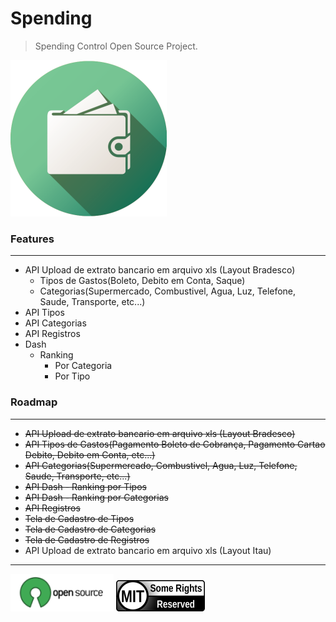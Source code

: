 # Spending

> Spending Control Open Source Project.

![Spending Logo](spending-logo.png)

### Features
------------

- API Upload de extrato bancario em arquivo xls (Layout Bradesco)
    - Tipos de Gastos(Boleto, Debito em Conta, Saque)   
    - Categorias(Supermercado, Combustivel, Agua, Luz, Telefone, Saude, Transporte, etc...)     
- API Tipos
- API Categorias
- API Registros
- Dash
    - Ranking 
        - Por Categoria
        - Por Tipo
    
### Roadmap
-----------
- ~~API Upload de extrato bancario em arquivo xls (Layout Bradesco)~~
- ~~API Tipos de Gastos(Pagamento Boleto de Cobrança, Pagamento Cartao Debito, Debito em Conta, etc...)~~
- ~~API Categorias(Supermercado, Combustivel, Agua, Luz, Telefone, Saude, Transporte, etc...)~~
- ~~API Dash - Ranking por Tipos~~
- ~~API Dash - Ranking por Categorias~~
- ~~API Registros~~
- ~~Tela de Cadastro de Tipos~~
- ~~Tela de Cadastro de Categorias~~
- ~~Tela de Cadastro de Registros~~
- API Upload de extrato bancario em arquivo xls (Layout Itau)
         
---

[![Open Source](opensource-logo.png)](https://opensource.org/licenses/MIT) [![MIT license](mit-logo.png)](LICENSE)